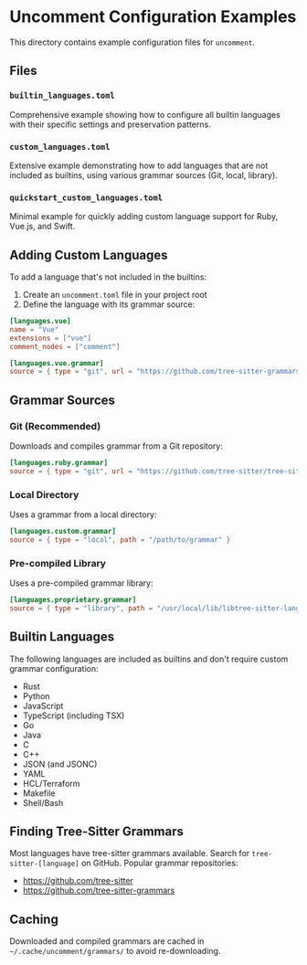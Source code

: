 # Uncomment Configuration Examples

This directory contains example configuration files for `uncomment`.

## Files

### `builtin_languages.toml`

Comprehensive example showing how to configure all builtin languages with their specific settings and preservation patterns.

### `custom_languages.toml`

Extensive example demonstrating how to add languages that are not included as builtins, using various grammar sources (Git, local, library).

### `quickstart_custom_languages.toml`

Minimal example for quickly adding custom language support for Ruby, Vue.js, and Swift.

## Adding Custom Languages

To add a language that's not included in the builtins:

1. Create an `uncomment.toml` file in your project root
2. Define the language with its grammar source:

```toml
[languages.vue]
name = "Vue"
extensions = ["vue"]
comment_nodes = ["comment"]

[languages.vue.grammar]
source = { type = "git", url = "https://github.com/tree-sitter-grammars/tree-sitter-vue", branch = "main" }
```

## Grammar Sources

### Git (Recommended)

Downloads and compiles grammar from a Git repository:

```toml
[languages.ruby.grammar]
source = { type = "git", url = "https://github.com/tree-sitter/tree-sitter-ruby", branch = "master" }
```

### Local Directory

Uses a grammar from a local directory:

```toml
[languages.custom.grammar]
source = { type = "local", path = "/path/to/grammar" }
```

### Pre-compiled Library

Uses a pre-compiled grammar library:

```toml
[languages.proprietary.grammar]
source = { type = "library", path = "/usr/local/lib/libtree-sitter-lang.so" }
```

## Builtin Languages

The following languages are included as builtins and don't require custom grammar configuration:

- Rust
- Python
- JavaScript
- TypeScript (including TSX)
- Go
- Java
- C
- C++
- JSON (and JSONC)
- YAML
- HCL/Terraform
- Makefile
- Shell/Bash

## Finding Tree-Sitter Grammars

Most languages have tree-sitter grammars available. Search for `tree-sitter-[language]` on GitHub. Popular grammar repositories:

- https://github.com/tree-sitter
- https://github.com/tree-sitter-grammars

## Caching

Downloaded and compiled grammars are cached in `~/.cache/uncomment/grammars/` to avoid re-downloading.
